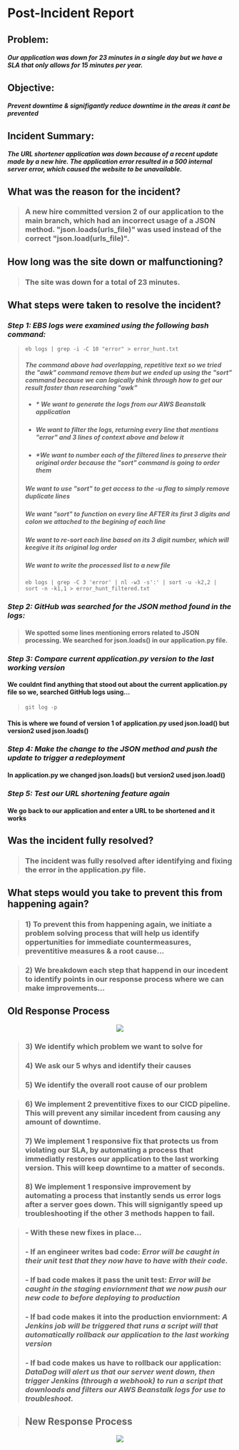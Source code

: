 # Post-Incident Report

## Problem:
##### _Our application was down for 23 minutes in a single day but we have a SLA that only allows for 15 minutes per year._ 

## Objective:
##### _Prevent downtime & signifigantly reduce downtime in the areas it cant be prevented_
## Incident Summary:

##### _The URL shortener application was down because of a recent update made by a new hire. The application error resulted in a 500 internal server error, which caused the website to be unavailable._

## What was the reason for the incident?
> ### A new hire committed version 2 of our application to the main branch, which had an incorrect usage of a JSON method. "json.loads(urls_file)" was used instead of the correct "json.load(urls_file)".

## How long was the site down or malfunctioning?
> ### The site was down for a total of 23 minutes.

## What steps were taken to resolve the incident?
### _Step 1: EBS logs were examined using the following bash command:_ 
> ```
> eb logs | grep -i -C 10 "error" > error_hunt.txt
> ```
> #### _The command above had overlapping, repetitive text so we tried the "awk" command remove them but we ended up using the "sort" command because we can logically think through how to get our result faster than researching "awk"_
> * ##### _* We want to generate the logs from our AWS Beanstalk application_
> * ##### _We want to filter the logs, returning every line that mentions "error" and 3 lines of context above and below it_
> * ##### *_We want to number each of the filtered lines to preserve their original order because the "sort" command is going to order them_
> ##### _We want to use "sort" to get access to the -u flag to simply remove duplicate lines_
> ##### _We want "sort" to function on every line AFTER its first 3 digits and colon we attached to the begining of each line_
> ##### _We want to re-sort each line based on its 3 digit number, which will keegive it its original log order_
> ##### _We want to write the processed list to a new file_
> ```
> eb logs | grep -C 3 'error' | nl -w3 -s':' | sort -u -k2,2 | sort -n -k1,1 > error_hunt_filtered.txt
> ```

### _Step 2: GitHub was searched for the JSON method found in the logs:_ 
>#### We spotted some lines mentioning errors related to JSON processing. We searched for json.loads() in our application.py file. 

### _Step 3: Compare current application.py version to the last working version_
#### We couldnt find anything that stood out about the current application.py file so we, searched GitHub logs using...
> ```
> git log -p
>```
#### This is where we found of version 1 of application.py used json.load() but version2 used json.loads()

### _Step 4: Make the change to the JSON method and push the update to trigger a redeployment_
#### In application.py we changed json.loads() but version2 used json.load()

### _Step 5: Test our URL shortening feature again_
#### We go back to our application and enter a URL to be shortened and it works

## Was the incident fully resolved?
> ### The incident was fully resolved after identifying and fixing the error in the application.py file.

## What steps would you take to prevent this from happening again?
> ### 1) To prevent this from happening again, we initiate a problem solving process that will help us identify oppertunities for immediate countermeasures, preventitive measures & a root cause...

> ### 2) We breakdown each step that happend in our incedent to identify points in our response process where we can make improvements...

## Old Response Process
<p align="center">
<img src="https://github.com/djtoler/dp3-1/blob/main/assets/5.drawio.png">
</p>

> ### 3) We identify which problem we want to solve for
> ### 4) We ask our 5 whys and identify their causes
> ### 5) We identify the overall root cause of our problem

> ### 6) We implement 2 preventitive fixes to our CICD pipeline. This will prevent any similar incedent from causing any amount of downtime.
> ### 7) We implement 1 responsive fix that protects us from violating our SLA, by automating a process that immediatly restores our application to the last working version. This will keep downtime to a matter of seconds.
> ### 8) We implement 1 responsive improvement by automating a process that instantly sends us error logs after a server goes down. This will signigantly speed up troubleshooting if the other 3 methods happen to fail.


> ### - With these new fixes in place...
> ### - If an engineer writes bad code: _Error will be caught in their unit test that they now have to have with their code._
> ### - If bad code makes it pass the unit test: _Error will be caught in the staging enviornment that we now push our new code to before deploying to production_
> ### - If bad code makes it into the production enviornment: _A Jenkins job will be triggered that runs a script will that automatically rollback our application to the last working version_ 
> ### - If bad code makes us have to rollback our application: _DataDog will alert us that our server went down, then trigger Jenkins (through a webhook) to run a script that downloads and filters our AWS Beanstalk logs for use to troubleshoot._ 

> ## New Response Process
<p align="center">
<img src="https://github.com/djtoler/dp3-1/blob/main/assets/7.drawio.png">
</p>
